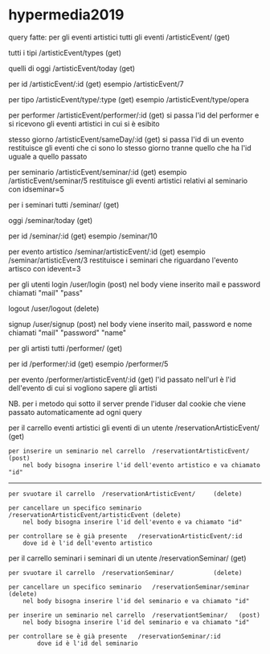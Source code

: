# hypermedia2019
query fatte:
per gli eventi artistici
  tutti gli eventi    /artisticEvent/     (get)

  tutti i tipi        /artisticEvent/types    (get)

  quelli di oggi      /artisticEvent/today    (get)

  per id              /artisticEvent/:id      (get)
      esempio   /artisticEvent/7

  per tipo            /artisticEvent/type/:type (get)
      esempio   /artisticEvent/type/opera

  per performer       /artisticEvent/performer/:id  (get)
      si passa l'id del performer e si ricevono gli eventi artistici in cui si è esibito

  stesso giorno       /artisticEvent/sameDay/:id    (get)
      si passa l'id di un evento restituisce gli eventi che ci sono lo stesso giorno tranne quello che ha l'id uguale a quello passato

  per seminario       /artisticEvent/seminar/:id  (get)
      esempio     /artisticEvent/seminar/5
      restituisce gli eventi artistici relativi al seminario con idseminar=5


per i seminari
  tutti               /seminar/     (get)

  oggi                /seminar/today    (get)

  per id              /seminar/:id      (get)
      esempio   /seminar/10

  per evento artistico  /seminar/artisticEvent/:id  (get)
      esempio   /seminar/artisticEvent/3
      restituisce i seminari che riguardano l'evento artisco con idevent=3


per gli utenti
  login               /user/login        (post)
      nel body viene inserito mail e password chiamati "mail" "pass"

  logout              /user/logout       (delete)

  signup              /user/signup       (post)
        nel body viene inserito mail, password e nome chiamati "mail" "password" "name"


per gli artisti
  tutti               /performer/    (get)

  per id              /performer/:id    (get)
      esempio   /performer/5

  per evento          /performer/artisticEvent/:id  (get)
      l'id passato nell'url è l'id dell'evento di cui si vogliono sapere gli artisti

NB. per i metodo qui sotto il server prende l'iduser dal cookie che viene passato automaticamente ad ogni query


per il carrello eventi artistici
    gli eventi di un utente   /reservationArtisticEvent/     (get)

    per inserire un seminario nel carrello  /reservationtArtisticEvent/   (post)
        nel body bisogna inserire l'id dell'evento artistico e va chiamato "id"

________________________________________________________________________________
    per svuotare il carrello  /reservationArtisticEvent/     (delete)

    per cancellare un specifico seminario   /reservationArtisticEvent/artisticEvent (delete)
        nel body bisogna inserire l'id dell'evento e va chiamato "id"

    per controllare se è già presente   /reservationArtisticEvent/:id
        dove id è l'id dell'evento artistico

per il carrello seminari
    i seminari di un utente   /reservationSeminar/           (get)

    per svuotare il carrello  /reservationSeminar/           (delete)

    per cancellare un specifico seminario   /reservationSeminar/seminar (delete)
        nel body bisogna inserire l'id del seminario e va chiamato "id"

    per inserire un seminario nel carrello  /reservationtSeminar/   (post)
        nel body bisogna inserire l'id del seminario e va chiamato "id"

    per controllare se è già presente   /reservationSeminar/:id
            dove id è l'id del seminario
